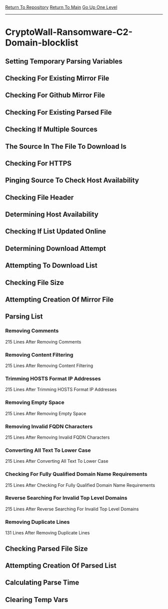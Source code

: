 [Return To Repository](https://github.com/deathbybandaid/piholeparser/)
[Return To Main](https://github.com/deathbybandaid/piholeparser/blob/dev-nomerge/RecentRunLogs/Mainlog.md)
[Go Up One Level](https://github.com/deathbybandaid/piholeparser/blob/dev-nomerge/RecentRunLogs/TopLevelScripts/30-Processing-External-Blacklists.md)
____________________________________
# CryptoWall-Ransomware-C2-Domain-blocklist
## Setting Temporary Parsing Variables
## Checking For Existing Mirror File
## Checking For Github Mirror File
## Checking For Existing Parsed File
## Checking If Multiple Sources
## The Source In The File To Download Is
## Checking For HTTPS
## Pinging Source To Check Host Availability
## Checking File Header
## Determining Host Availability
## Checking If List Updated Online
## Determining Download Attempt
## Attempting To Download List
## Checking File Size
## Attempting Creation Of Mirror File
## Parsing List
### Removing Comments
215 Lines After Removing Comments
### Removing Content Filtering
215 Lines After Removing Content Filtering
### Trimming HOSTS Format IP Addresses
215 Lines After Trimming HOSTS Format IP Addresses
### Removing Empty Space
215 Lines After Removing Empty Space
### Removing Invalid FQDN Characters
215 Lines After Removing Invalid FQDN Characters
### Converting All Text To Lower Case
215 Lines After Converting All Text To Lower Case
### Checking For Fully Qualified Domain Name Requirements
215 Lines After Checking For Fully Qualified Domain Name Requirements
### Reverse Searching For Invalid Top Level Domains
215 Lines After Reverse Searching For Invalid Top Level Domains
### Removing Duplicate Lines
131 Lines After Removing Duplicate Lines
## Checking Parsed File Size
## Attempting Creation Of Parsed List
## Calculating Parse Time
## Clearing Temp Vars
